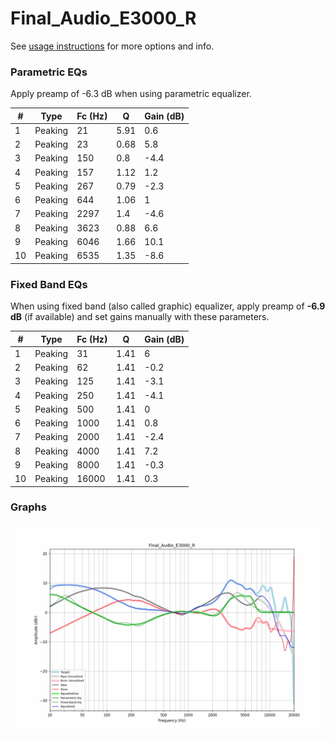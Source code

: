 # Final_Audio_E3000_R
See [usage instructions](https://github.com/jaakkopasanen/AutoEq#usage) for more options and info.

### Parametric EQs
Apply preamp of -6.3 dB when using parametric equalizer.

|   # | Type    |   Fc (Hz) |    Q |   Gain (dB) |
|-----|---------|-----------|------|-------------|
|   1 | Peaking |        21 | 5.91 |         0.6 |
|   2 | Peaking |        23 | 0.68 |         5.8 |
|   3 | Peaking |       150 | 0.8  |        -4.4 |
|   4 | Peaking |       157 | 1.12 |         1.2 |
|   5 | Peaking |       267 | 0.79 |        -2.3 |
|   6 | Peaking |       644 | 1.06 |         1   |
|   7 | Peaking |      2297 | 1.4  |        -4.6 |
|   8 | Peaking |      3623 | 0.88 |         6.6 |
|   9 | Peaking |      6046 | 1.66 |        10.1 |
|  10 | Peaking |      6535 | 1.35 |        -8.6 |

### Fixed Band EQs
When using fixed band (also called graphic) equalizer, apply preamp of **-6.9 dB** (if available) and set gains manually with these parameters.

|   # | Type    |   Fc (Hz) |    Q |   Gain (dB) |
|-----|---------|-----------|------|-------------|
|   1 | Peaking |        31 | 1.41 |         6   |
|   2 | Peaking |        62 | 1.41 |        -0.2 |
|   3 | Peaking |       125 | 1.41 |        -3.1 |
|   4 | Peaking |       250 | 1.41 |        -4.1 |
|   5 | Peaking |       500 | 1.41 |         0   |
|   6 | Peaking |      1000 | 1.41 |         0.8 |
|   7 | Peaking |      2000 | 1.41 |        -2.4 |
|   8 | Peaking |      4000 | 1.41 |         7.2 |
|   9 | Peaking |      8000 | 1.41 |        -0.3 |
|  10 | Peaking |     16000 | 1.41 |         0.3 |

### Graphs
![](./Final_Audio_E3000_R.png)
